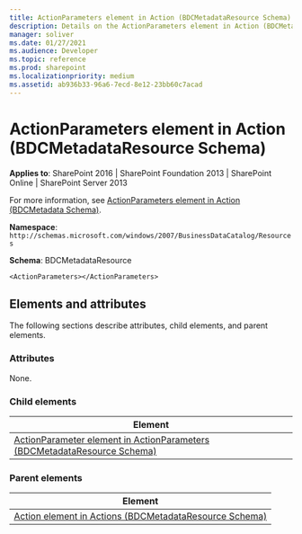 ```yaml
---
title: ActionParameters element in Action (BDCMetadataResource Schema)
description: Details on the ActionParameters element in Action (BDCMetadataResource Schema).
manager: soliver
ms.date: 01/27/2021
ms.audience: Developer
ms.topic: reference
ms.prod: sharepoint
ms.localizationpriority: medium
ms.assetid: ab936b33-96a6-7ecd-8e12-23bb60c7acad
---
```


# ActionParameters element in Action (BDCMetadataResource Schema)

**Applies to**: SharePoint 2016 | SharePoint Foundation 2013 | SharePoint Online | SharePoint Server 2013

For more information, see [ActionParameters element in Action (BDCMetadata Schema)](actionparameters-element-in-action-bdcmetadata-schema.md).

**Namespace**: `http://schemas.microsoft.com/windows/2007/BusinessDataCatalog/Resources`

**Schema**: BDCMetadataResource


```
<ActionParameters></ActionParameters>
```

## Elements and attributes

The following sections describe attributes, child elements, and parent elements.

### Attributes

None.

### Child elements

| Element |
| --- |
| [ActionParameter element in ActionParameters (BDCMetadataResource Schema)](actionparameter-element-in-actionparameters-bdcmetadataresource-schema.md) |

### Parent elements

| Element |
| --- |
| [Action element in Actions (BDCMetadataResource Schema)](action-element-in-actions-bdcmetadataresource-schema.md) |
